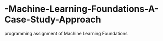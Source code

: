 # -Machine-Learning-Foundations-A-Case-Study-Approach
programming assignment of Machine Learning Foundations 
